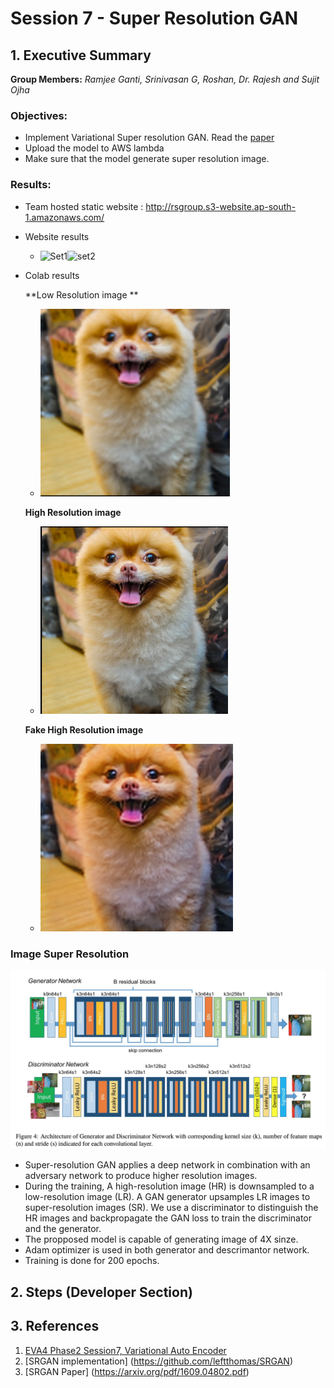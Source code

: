# Session 7 - Super Resolution GAN


## 1. Executive Summary
**Group Members:** *Ramjee Ganti, Srinivasan G, Roshan, Dr. Rajesh and Sujit Ojha*

### **Objectives**:

- Implement Variational Super resolution GAN. Read the [paper](https://arxiv.org/pdf/1609.04802.pdf) 
- Upload the model to AWS lambda
- Make sure that the model generate super resolution image.

### **Results**:

- Team hosted static website : http://rsgroup.s3-website.ap-south-1.amazonaws.com/
- Website results
    - <img src="results/website_results1.png" alt="Set1" height="300"/><img src="results/website_results2.png" alt="set2" height="300"/>
- Colab results

    **Low Resolution image **
    - <img src="results/LR_img.png" alt="Low resolution image input" height="300"/>
    
    **High Resolution image**
    - <img src="results/HR_image.png" alt="High Resolution image" height="300"/>
    
     **Fake High Resolution image**
    - <img src="results/fakeHR_img.png" alt="Fake High Resolution image" height="300"/>


### **Image Super Resolution**

![Image](https://github.com/EVA4-RS-Group/Phase2/blob/master/S8/SR_GAN/results/SRGAN.png)

- Super-resolution GAN applies a deep network in combination with an adversary network to produce higher resolution images.   
- During the training, A high-resolution image (HR) is downsampled to a low-resolution image (LR). 
  A GAN generator upsamples LR images to super-resolution images (SR). 
  We use a discriminator to distinguish the HR images and backpropagate the GAN loss to train the discriminator and the generator.
- The propposed model is capable of generating image of 4X sinze.
- Adam optimizer is used in both generator and descrimantor network.
- Training is done for 200 epochs.


## 2. Steps (Developer Section)

## 3. References

1. [EVA4 Phase2 Session7, Variational Auto Encoder](https://theschoolof.ai/)
2. [SRGAN implementation] (https://github.com/leftthomas/SRGAN)
3. [SRGAN Paper] (https://arxiv.org/pdf/1609.04802.pdf)

